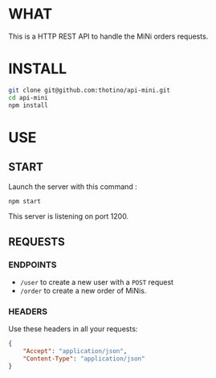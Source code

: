# WHAT
This is a HTTP REST API to handle the MiNi orders requests.

# INSTALL
```sh
git clone git@github.com:thotino/api-mini.git
cd api-mini
npm install
```
# USE
## START
Launch the server with this command :
```sh
npm start
```
This server is listening on port 1200.

## REQUESTS
### ENDPOINTS
* `/user` to create a new user with a `POST` request
* `/order` to create a new order of MiNis.

### HEADERS
Use these headers in all your requests:
```json
{
    "Accept": "application/json",
    "Content-Type": "application/json"
}
```

<!-- * Launch the RabbitMQ Server with Docker:
```sh
docker run -it --rm --name rabbitmq -p 5672:5672 -p 15672:15672 rabbitmq:3-management
``` -->
